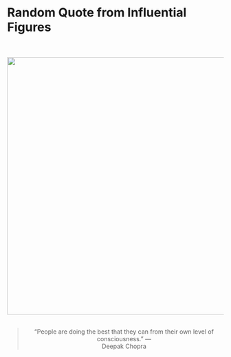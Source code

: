 # Random Quote from Influential Figures

<div align="center">
  <br>
  <br>
  <a href="https://en.wikipedia.org/wiki/Deepak_Chopra" title="Deepak Chopra - Wikipedia"><img src="https://upload.wikimedia.org/wikipedia/commons/7/7a/Deepak_Chopra_by_Gage_Skidmore.jpg" width="600px"></a>
  <br>
  <br>
  <blockquote>&ldquo;People are doing the best that they can from their own level of consciousness.&rdquo; &mdash; <footer>Deepak Chopra</footer></blockquote>
</div>
  